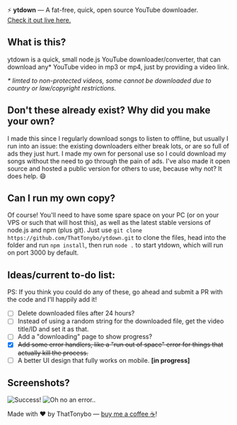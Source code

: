 ⚡ **ytdown** — A fat-free, quick, open source YouTube downloader.  
   [Check it out live here.](https://ytdown.glitch.me)

## What is this?
ytdown is a quick, small node.js YouTube downloader/converter, that can download any* YouTube video in mp3 or mp4, just by providing a video link.  
  
*\* limted to non-protected videos, some cannot be downloaded due to country or law/copyright restrictions.*

## Don't these already exist? Why did you make your own?
I made this since I regularly download songs to listen to offline, but usually I run into an issue: the existing downloaders either break lots, or are so full of ads they just hurt. I made my own for personal use so I could download my songs without the need to go through the pain of ads. I've also made it open source and hosted a public version for others to use, because why not? It does help. :smile:

## Can I run my own copy?
Of course! You'll need to have some spare space on your PC (or on your VPS or such that will host this), as well as the latest stable versions of node.js and npm (plus git). Just use `git clone https://github.com/ThatTonybo/ytdown.git` to clone the files, head into the folder and run `npm install`, then run `node .` to start ytdown, which will run on port 3000 by default.

## Ideas/current to-do list:
PS: If you think you could do any of these, go ahead and submit a PR with the code and I'll happily add it!  
  
- [ ] Delete downloaded files after 24 hours?  
- [ ] Instead of using a random string for the downloaded file, get the video title/ID and set it as that.  
- [ ] Add a "downloading" page to show progress?  
- [x] ~~Add some error handlers, like a "run out of space" error for things that actually kill the process.~~
- [ ] A better UI design that fully works on mobile. **[in progress]**  

## Screenshots?
![Success!](https://i.imgur.com/UL7F30W.png)
![Oh no an error..](https://i.imgur.com/Ef6fCcV.png)

Made with :heart: by ThatTonybo — [buy me a coffee :coffee:](https://paypal.me/tonyboo)!
